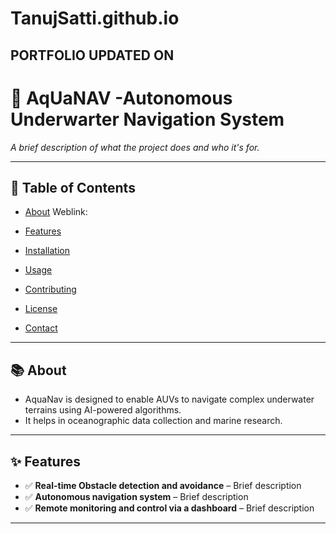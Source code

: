 
  # TanujSatti.github.io



## PORTFOLIO UPDATED ON
# 🚀 AqUaNAV -Autonomous Underwarter Navigation System

_A brief description of what the project does and who it's for._

---

## 📖 Table of Contents
- [About](#about) Weblink:

- [Features](#features)
- [Installation](#installation)
- [Usage](#usage)
- [Contributing](#contributing)
- [License](#license)
- [Contact](#contact)

---

## 📚 About

- AquaNav is designed to enable AUVs to navigate complex underwater terrains using AI-powered algorithms.
- It helps in oceanographic data collection and marine research.

---

## ✨ Features

- ✅ **Real-time Obstacle detection and avoidance** – Brief description  
- ✅ **Autonomous navigation system** – Brief description  
- ✅ **Remote monitoring and control via a dashboard** – Brief description  

---


